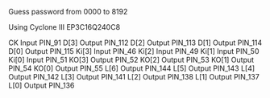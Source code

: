Guess password from 0000 to 8192

Using Cyclone III EP3C16Q240C8

CK	Input	PIN_91
D[3]	Output	PIN_112
D[2]	Output	PIN_113
D[1]	Output	PIN_114
D[0]	Output	PIN_115
Ki[3]	Input	PIN_46
Ki[2]	Input	PIN_49
Ki[1]	Input	PIN_50
Ki[0]	Input	PIN_51
KO[3]	Output	PIN_52
KO[2]	Output	PIN_53
KO[1]	Output	PIN_54
KO[0]	Output	PIN_55
L[6]	Output	PIN_144
L[5]	Output	PIN_143
L[4]	Output	PIN_142
L[3]	Output	PIN_141
L[2]	Output	PIN_138
L[1]	Output	PIN_137
L[0]	Output	PIN_136
